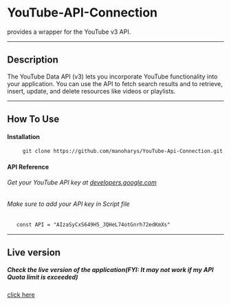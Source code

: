 # YouTube-API-Connection
   
   provides a wrapper for the YouTube v3 API.
   
---
## Description

   The YouTube Data API (v3) lets you incorporate YouTube functionality into your application. You can use the API to fetch search 
   results and to retrieve, insert, update, and delete resources like videos or playlists.

---
## How To Use

  #### Installation
   
 ```html
      git clone https://github.com/manoharys/YouTube-Api-Connection.git
 ```

  #### API Reference
    
  ###### Get your YouTube API key at <a href = 'https://developers.google.com/'>developers.google.com</a>
         
  ###### Make sure to add your API key in Script file
         
   ```html
      const API = "AIzaSyCxS649H5_JQHeL74otGnrh72edKmXs"
   ```
---
## Live version
   
  ##### Check the live version of the application(FYI: It may not work if my API Quota limit is exceeded)
  
  <a href = "https://manoharys.github.io/YouTube-Api-Connection/">click here</a>
